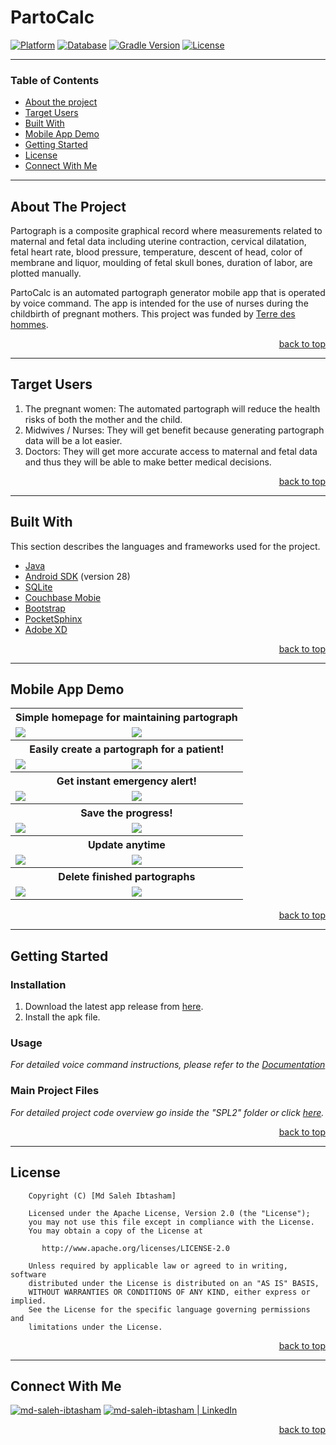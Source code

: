 # PartoCalc
[![Platform](https://img.shields.io/badge/Android-3DDC84?style=flat&logo=android&logoColor=white)](https://developer.android.com/about/versions/pie)
[![Database](https://img.shields.io/badge/Couchbase-EA2328?style=flat&logo=couchbase&logoColor=white)](https://www.couchbase.com/products/mobile)
[![Gradle Version](https://img.shields.io/badge/gradle-02303A?style=flat&logo=gradle&logoColor=white)](https://docs.gradle.org/current/release-notes)
[![License](https://img.shields.io/badge/license-Apache-lightgreen)](https://www.apache.org/licenses/LICENSE-2.0)

---

### Table of Contents

- [About the project](#about-the-project)
- [Target Users](#target-users)
- [Built With](#built-with)
- [Mobile App Demo](#mobile-app-demo)
- [Getting Started](#getting-started)
- [License](#license)
- [Connect With Me](#connect-with-me)

---

## About The Project

Partograph is a composite graphical record where measurements related to maternal and fetal data including uterine contraction, cervical dilatation, fetal heart rate, blood pressure, temperature, descent of head, color of membrane and liquor, moulding of fetal skull bones, duration of labor, are plotted manually.

PartoCalc is an automated partograph generator mobile app that is operated by voice command. The app is intended for the use of nurses during the childbirth of pregnant mothers. This project was funded by [Terre des hommes](https://www.tdh.ch/en).

<p align="right"><a href="#partocalc">back to top</a></p>

---

## Target Users

1.  The pregnant women: The automated partograph will reduce the health risks of both the mother and the child.
2.  Midwives / Nurses: They will get benefit because generating partograph data will be a lot easier.
3.  Doctors: They will get more accurate access to maternal and fetal data and thus they will be able to make better medical decisions.

<p align="right"><a href="#partocalc">back to top</a></p>

---

## Built With

This section describes the languages and frameworks used for the project.

- [Java](https://www.java.com/en/)
- [Android SDK](https://developer.android.com/about/versions/pie) (version 28)
- [SQLite](https://www.sqlite.org/index.html)
- [Couchbase Mobie](https://www.couchbase.com/products/mobile)
- [Bootstrap](https://getbootstrap.com/docs/3.4/)
- [PocketSphinx](https://github.com/cmusphinx/pocketsphinx)
- [Adobe XD](https://www.adobe.com/products/xd.html)

<p align="right"><a href="#partocalc">back to top</a></p>

---
## Mobile App Demo

<table style="width:100%" class="center">
  <tr>
    <th colspan =  "100%">Simple homepage for maintaining partograph</th>
  </tr>
  <tr>
    <td><img src="Documentation/Demo/image_1.png"/></td>
    <td><img src="Documentation/Demo/image_2.png"/></td>
  </tr>
  <tr>
    <th colspan =  "100%">Easily create a partograph for a patient!</th>
  </tr>
  <tr>
    <td><img src="Documentation/Demo/image_3.png"/></td>
    <td><img src="Documentation/Demo/image_4.png"/></td>
  </tr>
  <tr>
    <th colspan =  "100%">Get instant emergency alert!</th>
  </tr>
  <tr>
    <td><img src="Documentation/Demo/image_5.png"/></td>
    <td><img src="Documentation/Demo/image_6.png"/></td>
  </tr>
  <tr>
    <th colspan =  "100%">Save the progress!</th>
  </tr>
  <tr>
    <td><img src="Documentation/Demo/image_7.png"/></td>
    <td><img src="Documentation/Demo/image_8.png"/></td>
  </tr>
  <tr>
    <th colspan =  "100%">Update anytime</th>
  </tr>
  <tr>
    <td><img src="Documentation/Demo/image_9.png"/></td>
    <td><img src="Documentation/Demo/image_10.png"/></td>
  </tr>
    <tr>
    <th colspan =  "100%">Delete finished partographs</th>
  </tr>
  <tr>
    <td><img src="Documentation/Demo/image_12.png"/></td>
    <td><img src="Documentation/Demo/image_13.png"/></td>
  </tr>
</table>

<p align="right"><a href="#partocalc">back to top</a></p>

---

## Getting Started
### Installation

1. Download the latest app release from [here](https://github.com/Saleh-Ibtasham/PartoCalc/releases/tag/v2.0).
2. Install the apk file.

### Usage

*For detailed voice command instructions, please refer to the [Documentation](https://github.com/Saleh-Ibtasham/PartoCalc/blob/master/Documentation/PartoCalc%20User%20Manual%20v2.pdf)*

### Main Project Files
*For detailed project code overview go inside the "SPL2" folder or click [here](https://github.com/Saleh-Ibtasham/PartoCalc/tree/master/SPL2).*

<p align="right"><a href="#partocalc">back to top</a></p>

---

## License

```
    Copyright (C) [Md Saleh Ibtasham]

    Licensed under the Apache License, Version 2.0 (the "License");
    you may not use this file except in compliance with the License.
    You may obtain a copy of the License at

       http://www.apache.org/licenses/LICENSE-2.0

    Unless required by applicable law or agreed to in writing, software
    distributed under the License is distributed on an "AS IS" BASIS,
    WITHOUT WARRANTIES OR CONDITIONS OF ANY KIND, either express or implied.
    See the License for the specific language governing permissions and
    limitations under the License.
```

<p align="right"><a href="#partocalc">back to top</a></p>

---

## Connect With Me

[<img alt="md-saleh-ibtasham" src="https://img.shields.io/badge/website-000000?style=for-the-badge&logoColor=white" />][website]
[<img alt="md-saleh-ibtasham | LinkedIn" src="https://img.shields.io/badge/LinkedIn-0077B5?style=for-the-badge&logo=linkedin&logoColor=white" />][linkedin]

<p align="right"><a href="#partocalc">back to top</a></p>


[website]: https://sites.google.com/view/md-saleh-ibtasham/home
[linkedin]: https://www.linkedin.com/in/saleh-ibtasham/